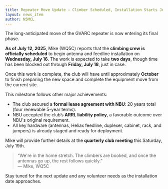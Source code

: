 ```yaml
---
title: Repeater Move Update – Climber Scheduled, Installation Starts July 16
layout: news_item
author: N5MCL
---
```

The long-anticipated move of the GVARC repeater is now entering its final phase.

**As of July 12, 2025**, Mike (WQ5C) reports that the **climbing crew is officially scheduled** to begin antenna and feedline installation on **Wednesday, July 16**. The work is expected to take **two days**, though time has been blocked out through **Friday, July 18**, just in case.

Once this work is complete, the club will have until approximately **October** to finish preparing the new space and complete the equipment move from the current site.

This milestone follows other major achievements:

- The club secured a **formal lease agreement with NBU**: 20 years total (four renewable 5-year terms).
- NBU accepted the club’s **ARRL liability policy**, a favorable outcome over NBU's original requirement.
- All key hardware (antennas, Heliax feedline, duplexer, cabinet, rack, and jumpers) is already staged and ready for deployment.

Mike will provide further details at the **quarterly club meeting** this Saturday, July 19th.

> “We're in the home stretch. The climbers are booked, and once the antennas go up, the rest follows quickly.”  
> — Mike, WQ5C

Stay tuned for the next update and any volunteer needs as the installation date approaches.
